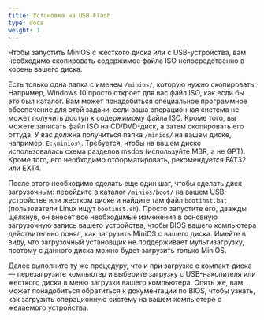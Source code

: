 ```yaml
---
title: Установка на USB-Flash
type: docs
weight: 1
---
```


Чтобы запустить MiniOS с жесткого диска или с USB-устройства, вам необходимо скопировать содержимое файла ISO непосредственно в корень вашего диска. 

<!--more-->
Есть только одна папка с именем `/minios/`, которую нужно скопировать. Например, Windows 10 просто откроет для вас файл ISO, как если бы это был каталог. Вам может понадобиться специальное программное обеспечение для этой задачи, если ваша операционная система не может получить доступ к содержимому файла ISO. Кроме того, вы можете записать файл ISO на CD/DVD-диск, а затем скопировать его оттуда. У вас должна получиться папка `/minios/` на вашем диске, например, `E:\minios\`. Требуется, чтобы на вашем диске использовалась схема разделов msdos (используйте MBR, а не GPT). Кроме того, его необходимо отформатировать, рекомендуется FAT32 или EXT4.

После этого необходимо сделать еще один шаг, чтобы сделать диск загрузочным: перейдите в каталог `/minios/boot/` на вашем USB-устройстве или жестком диске и найдите там файл `bootinst.bat` (пользователи Linux ищут `bootinst.sh`). Просто запустите его, дважды щелкнув, он внесет все необходимые изменения в основную загрузочную запись вашего устройства, чтобы BIOS вашего компьютера действительно понял, как загрузить MiniOS с вашего диска. Имейте в виду, что загрузочный установщик не поддерживает мультизагрузку, поэтому с данного диска можно будет загрузить только MiniOS.

Далее выполните ту же процедуру, что и при загрузке с компакт-диска — перезагрузите компьютер и выберите загрузку с USB-накопителя или жесткого диска в меню загрузки вашего компьютера. Опять же, вам может понадобиться обратиться к документации по BIOS, чтобы узнать, как загрузить операционную систему на вашем компьютере с желаемого устройства.
